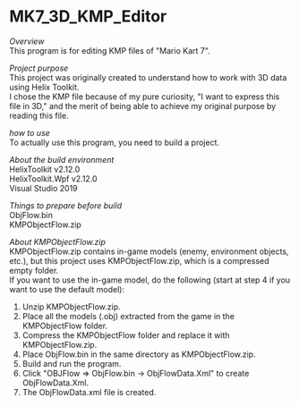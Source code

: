 # MK7_3D_KMP_Editor
  
*Overview*  
This program is for editing KMP files of "Mario Kart 7".  
  
*Project purpose*  
This project was originally created to understand how to work with 3D data using Helix Toolkit.  
I chose the KMP file because of my pure curiosity, "I want to express this file in 3D," and the merit of being able to achieve my original purpose by reading this file.  
  
*how to use*  
To actually use this program, you need to build a project.  
  
*About the build environment*  
HelixToolkit v2.12.0  
HelixToolkit.Wpf v2.12.0  
Visual Studio 2019  
  
*Things to prepare before build*  
ObjFlow.bin  
KMPObjectFlow.zip  
  
*About KMPObjectFlow.zip*  
KMPObjectFlow.zip contains in-game models (enemy, environment objects, etc.), but this project uses KMPObjectFlow.zip, which is a compressed empty folder.  
If you want to use the in-game model, do the following (start at step 4 if you want to use the default model):  
  
1. Unzip KMPObjectFlow.zip.  
2. Place all the models (.obj) extracted from the game in the KMPObjectFlow folder.  
3. Compress the KMPObjectFlow folder and replace it with KMPObjectFlow.zip.  
4. Place ObjFlow.bin in the same directory as KMPObjectFlow.zip.  
5. Build and run the program.  
6. Click "OBJFlow => ObjFlow.bin -> ObjFlowData.Xml" to create ObjFlowData.Xml.  
7. The ObjFlowData.xml file is created.  
